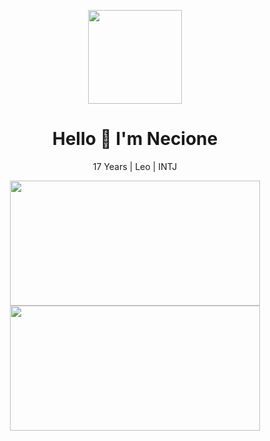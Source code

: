 <p align="center">
  <img width="150" height="150" src="https://i.imgur.com/Qpq9YhS.png">
</p>

<h1 align="center"><b>Hello 👋 I'm Necione</b></h1>

<p align="center">
  17 Years | Leo | INTJ
</p>

<p align="center">
  <img src="https://github-readme-stats.vercel.app/api?username=necione&theme=tokyonight&show_icons=true&hide_border=true&count_private=true" width="400" height="200"/>
  <img src="https://github-readme-stats.vercel.app/api/top-langs/?username=necione&theme=tokyonight&show_icons=true&hide_border=true&layout=compact" width="400" height="200"/>
</p>
